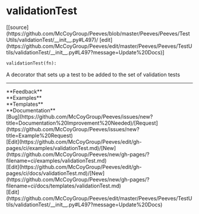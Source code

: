 # <a id="Peeves.Peeves.TestUtils.validationTest">validationTest</a>
<div class="docs-source-link" markdown="1">
[[source](https://github.com/McCoyGroup/Peeves/blob/master/Peeves/Peeves/TestUtils/validationTest/__init__.py#L497)/
[edit](https://github.com/McCoyGroup/Peeves/edit/master/Peeves/Peeves/TestUtils/validationTest/__init__.py#L497?message=Update%20Docs)]
</div>

```python
validationTest(fn): 
```
A decorator that sets up a test to be added to the set of validation tests











---


<div markdown="1" class="text-secondary">
<div class="container">
  <div class="row">
   <div class="col" markdown="1">
**Feedback**   
</div>
   <div class="col" markdown="1">
**Examples**   
</div>
   <div class="col" markdown="1">
**Templates**   
</div>
   <div class="col" markdown="1">
**Documentation**   
</div>
   <div class="col" markdown="1">
   
</div>
   <div class="col" markdown="1">
   
</div>
   <div class="col" markdown="1">
   
</div>
</div>
  <div class="row">
   <div class="col" markdown="1">
[Bug](https://github.com/McCoyGroup/Peeves/issues/new?title=Documentation%20Improvement%20Needed)/[Request](https://github.com/McCoyGroup/Peeves/issues/new?title=Example%20Request)   
</div>
   <div class="col" markdown="1">
[Edit](https://github.com/McCoyGroup/Peeves/edit/gh-pages/ci/examples/validationTest.md)/[New](https://github.com/McCoyGroup/Peeves/new/gh-pages/?filename=ci/examples/validationTest.md)   
</div>
   <div class="col" markdown="1">
[Edit](https://github.com/McCoyGroup/Peeves/edit/gh-pages/ci/docs/validationTest.md)/[New](https://github.com/McCoyGroup/Peeves/new/gh-pages/?filename=ci/docs/templates/validationTest.md)   
</div>
   <div class="col" markdown="1">
[Edit](https://github.com/McCoyGroup/Peeves/edit/master/Peeves/Peeves/TestUtils/validationTest/__init__.py#L497?message=Update%20Docs)   
</div>
   <div class="col" markdown="1">
   
</div>
   <div class="col" markdown="1">
   
</div>
   <div class="col" markdown="1">
   
</div>
</div>
</div>
</div>